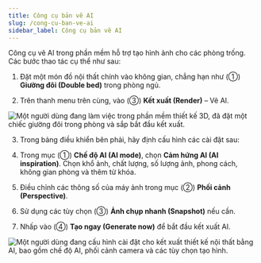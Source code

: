 ```yaml
---
title: Công cụ bản vẽ AI
slug: /cong-cu-ban-ve-ai
sidebar_label: Công cụ bản vẽ AI
---
```


Công cụ vẽ AI trong phần mềm hỗ trợ tạo hình ảnh cho các phòng trống. Các bước thao tác cụ thể như sau:

1. Đặt một món đồ nội thất chính vào không gian, chẳng hạn như (①) **Giường đôi (Double bed)** trong phòng ngủ.

2. Trên thanh menu trên cùng, vào (③) **Kết xuất (Render)** – Vẽ AI.

![Một người dùng đang làm việc trong phần mềm thiết kế 3D, đã đặt một chiếc giường đôi trong phòng và sắp bắt đầu kết xuất.](https://storage.googleapis.com/jegavn_kb/image_jegavn/287.1.png)

3. Trong bảng điều khiển bên phải, hãy định cấu hình các cài đặt sau:

4. Trong mục (①) **Chế độ AI (AI mode)**, chọn **Cảm hứng AI (AI inspiration)**. Chọn khổ ảnh, chất lượng, số lượng ảnh, phong cách, không gian phòng và thêm từ khóa.

5. Điều chỉnh các thông số của máy ảnh trong mục (②) **Phối cảnh (Perspective)**.

6. Sử dụng các tùy chọn (③) **Ảnh chụp nhanh (Snapshot)** nếu cần.

7. Nhấp vào (④) **Tạo ngay (Generate now)** để bắt đầu kết xuất AI.

![Một người dùng đang cấu hình cài đặt cho kết xuất thiết kế nội thất bằng AI, bao gồm chế độ AI, phối cảnh camera và các tùy chọn tạo hình.](https://storage.googleapis.com/jegavn_kb/image_jegavn/287.2.png)